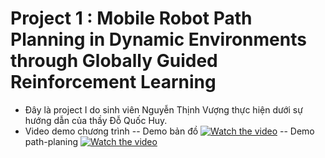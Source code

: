 # Project 1 : Mobile Robot Path Planning in Dynamic Environments through Globally Guided Reinforcement Learning
- Đây là project I do sinh viên Nguyễn Thịnh Vượng thực hiện dưới sự hướng dẫn của thầy Đỗ Quốc Huy.
- Video demo chương trình 
-- Demo bản đồ
[![Watch the video](https://i.imgur.com/vKb2F1B.png)](https://youtu.be/vt5fpE0bzSY)
-- Demo path-planing
[![Watch the video](https://i.imgur.com/vKb2F1B.png)](https://youtu.be/vt5fpE0bzSY)

